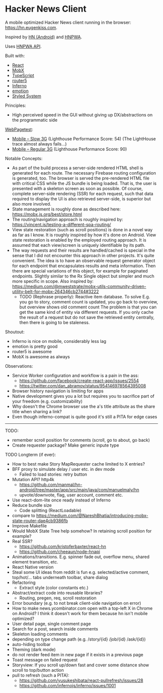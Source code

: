 Hacker News Client
==================

A mobile optimized Hacker News client running in the browser: <https://hn.eugenkiss.com>.

Inspired by [HN (Android)](https://github.com/manmal/hn-android/) and [HNPWA](https://hnpwa.com/).

Uses [HNPWA API](https://github.com/tastejs/hacker-news-pwas/blob/master/docs/api.md).

Built with:
- [React](https://reactjs.org)
- [MobX](https://mobx.js.org)
- [TypeScript](https://www.typescriptlang.org)
- [router5](http://router5.github.io)
- [Inferno](https://infernojs.org)
- [emotion](https://emotion.sh)
- [Styled System](http://jxnblk.com/styled-system)

Principles:
  - High perceived speed in the GUI without giving up DX/abstractions on the programmatic side

[WebPagetest](https://www.webpagetest.org/easy):
  - [Mobile – Slow 3G](https://www.webpagetest.org/result/180208_MC_589f0257c719d7a20c39d19818d6b42f) 
    (Lighthouse Performance Score: 54) (The LightHouse trace almost always fails...)
  - [Mobile – Regular 3G](https://www.webpagetest.org/result/180208_JJ_01f07a06adb2f1d7b7b68adc8902fe4f) 
    (Lighthouse Performance Score: 90)

Notable Concepts:
  - As part of the build process a server-side rendered HTML shell is generated for each route.
    The necessary Firebase routing configuration is generated, too. The browser is served the pre-rendered 
    HTML file with critical CSS while the JS bundle is being loaded. That is, the user is presented with a 
    skeleton screen as soon as possible. Of course, complete server-side rendering (SSR) for each request, 
    such that data required to display the UI is also retrieved server-side, is superior but also more involved.
  - State management is roughly done as described here: https://mobx.js.org/best/store.html
  - The routing/navigation approach is roughly inspired by: https://vincent.is/testing-a-different-spa-routing/
  - View state restoration (such as scroll positions) is done in a novel way as far as I know.
    It is roughly inspired by how it's done on Android. View state restoration is enabled by the employed routing
    approach. It is assumed that each view/screen is uniquely identifiable by its path.
  - The way requests and their results are handled/cached is special in the sense that I did not
    encounter this approach in other projects. It's quite convenient. The idea is to have an observable request
    generator object for each endpoint that encapsulates results and meta information. Then there are special
    variations of this object, for example for paginated endpoints. Slightly similar to the Rx Single object but 
    simpler and much more specific in scope. Also inspired by:
    https://medium.com/@mweststrate/mobx-utils-community-driven-utility-belt-for-mobx-264346cb2744#3222
    - TODO (Rephrase properly): Reactive item database. To solve E.g. you go to story, comment count is updated,
      you go back to overview, but overview shows old comment count
      The problem is that you can get the same kind of entity via different requests.
      If you only cache the result of a request but do not save the retrieved entity
      centrally, then there is going to be staleness.

Shoutout:
  - Inferno is nice on mobile, considerably less lag
  - emotion is pretty good
  - router5 is awesome
  - MobX is awesome as always

Observations:
  - Service Worker configuration and workflow is a pain in the ass:
    - https://github.com/facebook/create-react-app/issues/2554
    - https://twitter.com/dan_abramov/status/954146978564395008
  - Browser history navigation is limiting for apps
  - Native development gives you a lot but requires you to sacrifice part of your freedom (e.g. customizability)
  - Why doesn't the Chrome browser use the a's title attribute as the share title when sharing a link?
  - Even though inferno-compat is quite good it's still a PITA for edge cases


---------------------------------  
  
  
TODO:
  - remember scroll position for comments (scroll, go to about, go back)
  - Create requester package? Make generic inpute type
  
TODO Longterm (if ever):
  - How to best make Story MapRequester cache limited to X entries?
  - BFF proxy to simulate delay / user etc. in dev mode
    - Failed to load stories: retry button
  - Mutation API? http4k
    - https://github.com/manmal/hn-android/tree/master/app/src/main/java/com/manuelmaly/hn
    - upvote/downvote, flag, user account, comment etc.
  - Use react-dom-lite once ready instead of Inferno
  - Reduce bundle size
    - Code splitting (ReactLoadable)
  - compare to https://medium.com/@NareshBhatia/introducing-mobx-state-router-dae4cb9386fb
  - Improve Makefile
  - Would MobX State Tree help somehow? In retaining scroll position for example?
  - Real SSR?
    - https://github.com/kristoferbaxter/react-hn
    - https://github.com/cheeaun/node-hnapi
  - Animations/transitions. E.g. spinner fade out, overflow menu, shared element transition, etc.
  - React Native version
  - Steal some UI ideas from reddit is fun 
    e.g. selected/active comment, top/hot/... tabs underneath toolbar, share dialog
  - Refactoring
    - Extract style (color constants etc.)
  - Abstract/extract code into reusable libraries?
    - Routing, pregen, req, scroll restoration
  - Error boundary (e.g. to not break client-side navigation on error)
  - How to make news.ycombinator.com open with a top-left X in Chrome on Android?
    I think it doesn't work for them because hn isn't mobile optimized?
  - User detail page, single comment page
  - Search for a post, search inside comments
  - Skeleton loading comments
  - depending on type change path (e.g. /story/{id} /job/{id} /ask/{id})
  - auto-hiding toolbar
  - Theming (dark mode)
  - do not render feed item in new page if it exists in a previous page
  - Toast message on failed request
  - Storyview: If you scroll up/down fast and cover some distance
    show scroll to top/button action
  - pull to refresh (such a PITA): 
    - https://github.com/yusukeshibata/react-pullrefresh/issues/28
    - https://github.com/infernojs/inferno/issues/1001
